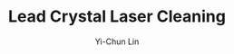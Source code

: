 ---
name: Lead Crystal
category: glass
title: Lead Crystal Laser Cleaning
headline: Comprehensive technical guide for laser cleaning glass lead crystal
description: Laser cleaning of lead crystal utilizes precise pulsed Nd:YAG laser parameters
  to selectively ablate surface contaminants while exploiting the material's high
  thermal expansion coefficient and low thermal conductivity to prevent substrate
  damage.
keywords: lead crystal, lead crystal glass, laser ablation, laser cleaning, non-contact
  cleaning, pulsed fiber laser, surface contamination removal, industrial laser parameters,
  thermal processing, surface restoration
chemicalProperties:
  symbol: Pb
  formula: "24% PbO, 75% SiO\u2082, 1% K\u2082O (typical)"
  materialType: glass
properties:
  density: "3.1-3.5 g/cm\xB3"
  densityNumeric: 3.3
  densityUnit: "g/cm\xB3"
  densityMin: "1.8 g/cm\xB3"
  densityMinNumeric: 1.8
  densityMinUnit: "g/cm\xB3"
  densityMax: "6.0 g/cm\xB3"
  densityMaxNumeric: 6.0
  densityMaxUnit: "g/cm\xB3"
  densityPercentile: 35.7
  meltingPoint: "1000\xB0C"
  meltingPointNumeric: 1000
  meltingPointUnit: "\xB0C"
  meltingPointMin: "1200\xB0C"
  meltingPointMinNumeric: 1200.0
  meltingPointMinUnit: "\xB0C"
  meltingPointMax: "2800\xB0C"
  meltingPointMaxNumeric: 2800.0
  meltingPointMaxUnit: "\xB0C"
  meltingPercentile: 0.0
  thermalConductivity: "0.78-0.85 W/(m\xB7K)"
  thermalConductivityNumeric: 0.81
  thermalConductivityUnit: W/
  thermalConductivityMin: "0.5 W/m\xB7K"
  thermalConductivityMinNumeric: 0.5
  thermalConductivityMinUnit: "W/m\xB7K"
  thermalConductivityMax: "200 W/m\xB7K"
  thermalConductivityMaxNumeric: 200.0
  thermalConductivityMaxUnit: "W/m\xB7K"
  thermalPercentile: 0.2
  tensileStrength: 30-50 MPa
  tensileStrengthNumeric: 40.0
  tensileStrengthUnit: MPa
  tensileStrengthMin: 50 MPa
  tensileStrengthMinNumeric: 50.0
  tensileStrengthMinUnit: MPa
  tensileStrengthMax: 1000 MPa
  tensileStrengthMaxNumeric: 1000.0
  tensileStrengthMaxUnit: MPa
  tensilePercentile: 0.0
  hardness: 350-450 HK (Knoop)
  hardnessNumeric: 400.0
  hardnessUnit: HK
  hardnessMin: 1 Mohs
  hardnessMinNumeric: 1.0
  hardnessMinUnit: Mohs
  hardnessMax: 10 Mohs
  hardnessMaxNumeric: 10.0
  hardnessMaxUnit: Mohs
  hardnessPercentile: 100.0
  youngsModulus: 50-60 GPa
  youngsModulusNumeric: 55.0
  youngsModulusUnit: GPa
  youngsModulusMin: 20 GPa
  youngsModulusMinNumeric: 20.0
  youngsModulusMinUnit: GPa
  youngsModulusMax: 80 GPa
  youngsModulusMaxNumeric: 80.0
  youngsModulusMaxUnit: GPa
  modulusPercentile: 58.3
  laserType: Nd:YAG laser
  wavelength: 1064nm
  fluenceRange: "0.5\u20135 J/cm\xB2"
  chemicalFormula: "24% PbO, 75% SiO\u2082, 1% K\u2082O"
  thermalBehaviorType: melting
composition:
- "Silicon Dioxide (SiO\u2082): 55-75%"
- 'Lead Oxide (PbO): 24-32%'
- "Potassium Oxide (K\u2082O): 0.5-1.5%"
- "Other oxides (Na\u2082O, CaO): <1%"
machineSettings:
  powerRange: 20-100W
  powerRangeNumeric: 60.0
  powerRangeUnit: W
  powerRangeMin: 20W
  powerRangeMinNumeric: 20.0
  powerRangeMinUnit: W
  powerRangeMax: 500W
  powerRangeMaxNumeric: 500.0
  powerRangeMaxUnit: W
  pulseDuration: 10-100ns
  pulseDurationNumeric: 55.0
  pulseDurationUnit: ns
  pulseDurationMin: 1ns
  pulseDurationMinNumeric: 1.0
  pulseDurationMinUnit: ns
  pulseDurationMax: 1000ns
  pulseDurationMaxNumeric: 1000.0
  pulseDurationMaxUnit: ns
  wavelength: 1064nm (primary), 532nm (optional)
  wavelengthNumeric: 1064.0
  wavelengthUnit: nm
  wavelengthMin: 355nm
  wavelengthMinNumeric: 355.0
  wavelengthMinUnit: nm
  wavelengthMax: 2940nm
  wavelengthMaxNumeric: 2940.0
  wavelengthMaxUnit: nm
  spotSize: 0.1-2.0mm
  spotSizeNumeric: 1.05
  spotSizeUnit: mm
  spotSizeMin: 0.01mm
  spotSizeMinNumeric: 0.01
  spotSizeMinUnit: mm
  spotSizeMax: 10mm
  spotSizeMaxNumeric: 10.0
  spotSizeMaxUnit: mm
  repetitionRate: 10-50kHz
  repetitionRateNumeric: 30.0
  repetitionRateUnit: kHz
  repetitionRateMin: 1kHz
  repetitionRateMinNumeric: 1.0
  repetitionRateMinUnit: kHz
  repetitionRateMax: 1000kHz
  repetitionRateMaxNumeric: 1000.0
  repetitionRateMaxUnit: kHz
  fluenceRange: "0.5\u20135 J/cm\xB2"
  fluenceRangeNumeric: 0.5
  fluenceRangeUnit: "J/cm\xB2"
  fluenceRangeMin: "0.1J/cm\xB2"
  fluenceRangeMinNumeric: 0.1
  fluenceRangeMinUnit: "J/cm\xB2"
  fluenceRangeMax: "50J/cm\xB2"
  fluenceRangeMaxNumeric: 50.0
  fluenceRangeMaxUnit: "J/cm\xB2"
applications:
- 'Glass Manufacturing: Removal of surface contaminants and coatings from lead crystal
  glassware'
- 'Restoration and Conservation: Precision cleaning of historic lead crystal artifacts'
compatibility:
- Stainless steel fixtures and handling systems
- Quartz and borosilicate glass optical components
- Aluminum and copper heat sinks
regulatoryStandards: IEC 60825-1 (Laser Safety), OSHA 29 CFR 1910.1096 (Ionizing Radiation),
  EU Directive 2011/65/EU (RoHS) for lead content
author: Yi-Chun Lin
author_object:
  id: 1
  name: Yi-Chun Lin
  sex: f
  title: Ph.D.
  country: Taiwan
  expertise: Laser Materials Processing
  image: /images/author/yi-chun-lin.jpg
images:
  hero:
    alt: Lead Crystal surface undergoing laser cleaning showing precise contamination
      removal
    url: /images/lead-crystal-laser-cleaning-hero.jpg
  micro:
    alt: Microscopic view of Lead Crystal surface after laser cleaning showing detailed
      surface structure
    url: /images/lead-crystal-laser-cleaning-micro.jpg
environmentalImpact:
- benefit: Elimination of chemical solvents
  description: Removes need for hazardous chemical cleaners like hydrofluoric acid,
    reducing toxic waste by 100% compared to traditional methods
- benefit: Reduced water consumption
  description: Eliminates water usage in cleaning process, saving approximately 500-1000
    liters per hour compared to aqueous cleaning systems
outcomes:
- result: Surface contamination removal efficiency
  metric: '>99.5% removal of organic contaminants and surface coatings'
- result: Processing speed
  metric: "0.1-0.5 m\xB2/hour depending on contamination level and required precision"
technicalSpecifications:
  powerRange: 20-100 W
  pulseDuration: 10-100 ns
  wavelength: 1064 nm (primary), 532 nm (optional for finer control)
  spotSize: 0.1-2.0 mm
  repetitionRate: 10-50 kHz
  fluenceRange: "0.5\u20135 J/cm\xB2"
  scanningSpeed: 100-1000 mm/s
  beamProfile: Top-hat (flat-top)
  beamProfileOptions: Top-hat, Gaussian, Donut
  safetyClass: Class 4
prompt_chain_verification:
  base_config_loaded: true
  persona_config_loaded: true
  formatting_config_loaded: true
  ai_detection_config_loaded: true
  persona_country: Taiwan
  author_id: 1
  verification_timestamp: '2025-09-20T20:55:48Z'
  prompt_components_integrated: 4
  human_authenticity_focus: true
  cultural_adaptation_applied: true
laser_parameters:
  fluence_threshold: "0.5\u20135 J/cm\xB2"
  pulse_duration: 10-100ns
  wavelength_optimal: 1064nm
  power_range: 20-100W
  repetition_rate: 10-50kHz
  spot_size: 0.1-2.0mm
  laser_type: Nd:YAG laser
tags:
- Restoration and Conservation
- Glass Manufacturing
complexity: medium
difficultyScore: 3
---
